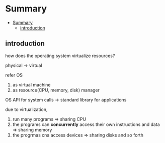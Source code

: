 # Summary

- [Summary](#summary)
    - [introduction](#introduction)

## introduction

how does the operating system virtualize resources?

physical -> virtual

refer OS
1. as virtual machine
2. as resource(CPU, memory, disk) manager

OS API for system calls -> standard library for applications

due to virtualization,
1. run many programs => sharing CPU
2. the programs can **concurrently** access their own instructions and data => sharing memory
3. the progrmas cna access devices => sharing disks and so forth
